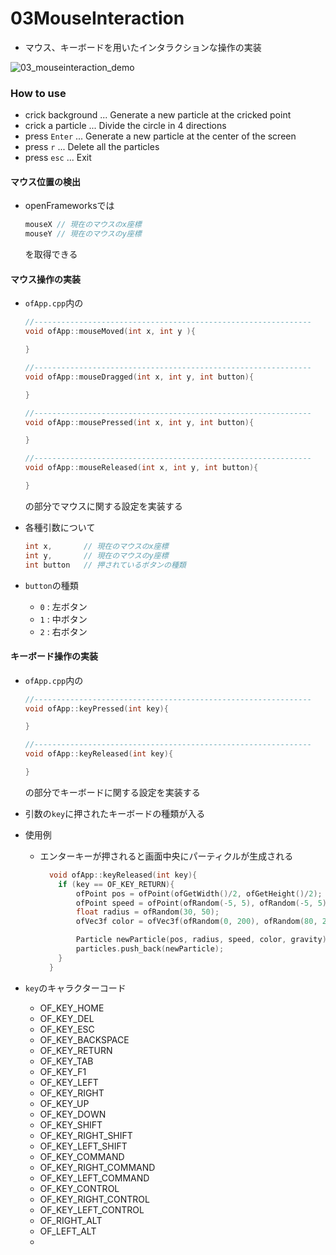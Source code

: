 # 03MouseInteraction

- マウス、キーボードを用いたインタラクションな操作の実装

![03_mouseinteraction_demo](https://user-images.githubusercontent.com/26996041/28864521-c4335956-77a7-11e7-8f17-3838564ec6c0.gif)

### How to use
  - crick background ... Generate a new particle at the cricked point
  - crick a particle ... Divide the circle in 4 directions
  - press `Enter` ... Generate a new particle at the center of the screen
  - press `r` ... Delete all the particles
  - press `esc` ... Exit

#### マウス位置の検出
- openFrameworksでは
  ```c++
  mouseX // 現在のマウスのx座標
  mouseY // 現在のマウスのy座標
  ```
  を取得できる

#### マウス操作の実装
- `ofApp.cpp`内の
  ```c++
  //--------------------------------------------------------------
  void ofApp::mouseMoved(int x, int y ){

  }

  //--------------------------------------------------------------
  void ofApp::mouseDragged(int x, int y, int button){

  }

  //--------------------------------------------------------------
  void ofApp::mousePressed(int x, int y, int button){

  }

  //--------------------------------------------------------------
  void ofApp::mouseReleased(int x, int y, int button){

  }
  ```
  の部分でマウスに関する設定を実装する

- 各種引数について
  ```c++
  int x,       // 現在のマウスのx座標
  int y,       // 現在のマウスのy座標
  int button   // 押されているボタンの種類
  ```
- `button`の種類
  - `0` : 左ボタン
  - `1` : 中ボタン
  - `2` : 右ボタン

#### キーボード操作の実装
- `ofApp.cpp`内の
  ```c++
  //--------------------------------------------------------------
  void ofApp::keyPressed(int key){

  }

  //--------------------------------------------------------------
  void ofApp::keyReleased(int key){

  }
  ```
  の部分でキーボードに関する設定を実装する

- 引数の`key`に押されたキーボードの種類が入る
- 使用例
  - エンターキーが押されると画面中央にパーティクルが生成される
    ```c++
      void ofApp::keyReleased(int key){
        if (key == OF_KEY_RETURN){
            ofPoint pos = ofPoint(ofGetWidth()/2, ofGetHeight()/2);
            ofPoint speed = ofPoint(ofRandom(-5, 5), ofRandom(-5, 5));
            float radius = ofRandom(30, 50);
            ofVec3f color = ofVec3f(ofRandom(0, 200), ofRandom(80, 200), ofRandom(160, 255));

            Particle newParticle(pos, radius, speed, color, gravity);
            particles.push_back(newParticle);
        }
      }
    ```
- `key`のキャラクターコード
  - OF_KEY_HOME
  - OF_KEY_DEL
  - OF_KEY_ESC
  - OF_KEY_BACKSPACE
  - OF_KEY_RETURN
  - OF_KEY_TAB
  - OF_KEY_F1
  - OF_KEY_LEFT
  - OF_KEY_RIGHT
  - OF_KEY_UP
  - OF_KEY_DOWN
  - OF_KEY_SHIFT
  - OF_KEY_RIGHT_SHIFT
  - OF_KEY_LEFT_SHIFT
  - OF_KEY_COMMAND
  - OF_KEY_RIGHT_COMMAND
  - OF_KEY_LEFT_COMMAND
  - OF_KEY_CONTROL
  - OF_KEY_RIGHT_CONTROL
  - OF_KEY_LEFT_CONTROL
  - OF_RIGHT_ALT
  - OF_LEFT_ALT
  -

